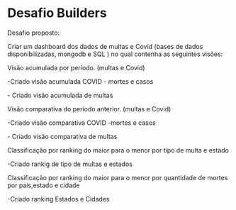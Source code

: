 # Desafio Builders

Desafio proposto:

Criar um dashboard dos dados de multas e Covid (bases de dados disponibilizadas, mongodb e SQL ) no qual contenha as seguintes visões:

Visão acumulada por período. (multas e Covid)
 </p> -Criado visão acumulada COVID - mortes e casos
</p> - Criado visão acumulada de multas
</p>
Visão comparativa do período anterior. (multas e Covid)
 </p>-Criado visão comparativa COVID -mortes e casos
</p> - Criado visão comparativa de multas
</p>
Classificação por ranking do maior para o menor por tipo de multa e estado
</p> -Criado rankig de tipo de multas e estados
</p>
Classificação por ranking do maior para o menor por quantidade de mortes por país,estado e cidade
 </p> -Criado ranking Estados e Cidades
